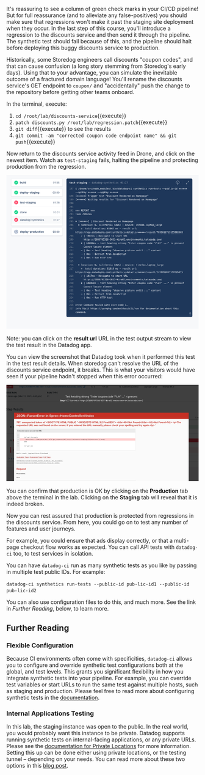 It's reassuring to see a column of green check marks in your CI/CD pipeline! But for full reassurance (and to alleviate any false-positives) you should make sure that regressions won't make it past the staging site deployment when they occur. In the last step of this course, you'll introduce a regression to the discounts service and then send it through the pipeline. The synthetic test should fail because of this, and the pipeline should halt before deploying this buggy discounts service to production.

Historically, some Storedog engineers call discounts "coupon codes", and that can cause confusion (a long story stemming from Storedog's early days). Using that to your advantage, you can simulate the inevitable outcome of a fractured domain language! You'll rename the discounts service's GET endpoint to `coupon/` and "accidentally" push the change to the repository before getting other teams onboard. 

In the terminal, execute:
1. `cd /root/lab/discounts-service`{{execute}}
2. `patch discounts.py /root/lab/regression.patch`{{execute}} 
3. `git diff`{{execute}} to see the results
4. `git commit -am "corrected coupon code endpoint name" && git push`{{execute}}

Now return to the discounts service activity feed in Drone, and click on the newest item. Watch as `test-staging` fails, halting the pipeline and protecting production from the regression.

![Failed datadog-ci test in the CICD pipeline](./assets/ss_drone_ci_fail.png)

Note: you can click on the **result url** URL in the test output stream to view the test result in the Datadog app.

You can view the screenshot that Datadog took when it performed this test in the test result details. When storedog can't resolve the URL of the discounts service endpoint, it breaks. This is what your visitors would have seen if your pipeline hadn't stopped when this error occurred:

![Failed datadog-ci test results screenshot](./assets/ss_test_fail_screenshot.png)

You can confirm that production is OK by clicking on the **Production** tab above the terminal in the lab. Clicking on the **Staging** tab will reveal that it is indeed broken. 

Now you can rest assured that production is protected from regressions in the discounts service. From here, you could go on to test any number of features and user journeys. 

For example, you could ensure that ads display correctly, or that a multi-page checkout flow works as expected. You can call API tests with `datadog-ci` too, to test services in isolation.

You can have `datadog-ci` run as many synthetic tests as you like by passing in multiple test public IDs. For example:

`datadog-ci synthetics run-tests --public-id pub-lic-id1 --public-id pub-lic-id2`

You can also use configuration files to do this, and much more. See the link in _Further Reading_, below, to learn more.

## Further Reading

### Flexible Configuration
Because CI environments often come with specificities, `datadog-ci` allows you to configure and override synthetic test configurations both at the global, and test levels. This grants you significant flexibility in how you integrate synthetic tests into your pipeline. For example, you can override test variables or start URLs to run the same test against multiple hosts, such as staging and production. Please feel free to read more about configuring synthetic tests in the [documentation](https://docs.datadoghq.com/synthetics/ci/?tab=apitest#configure-tests).

### Internal Applications Testing
In this lab, the staging instance was open to the public. In the real world, you would probably want this instance to be private. Datadog supports running synthetic tests on internal-facing applications, or any private URLs. Please see the [documentation for Private Locations](https://docs.datadoghq.com/getting_started/synthetics/private_location/) for more information. Setting this up can be done either using private locations, or the testing tunnel – depending on your needs. You can read more about these two options in this [blog post](https://datadoghq.com/blog/internal-application-testing-with-datadog).

